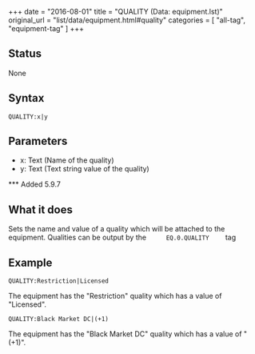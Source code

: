 +++
date = "2016-08-01"
title = "QUALITY (Data: equipment.lst)"
original_url = "list/data/equipment.html#quality"
categories = [ "all-tag", "equipment-tag" ]
+++

## Status

None

## Syntax

`QUALITY:x|y`

## Parameters

-   x: Text (Name of the quality)
-   y: Text (Text string value of the quality)



<span id="quality"></span> \*\*\* Added 5.9.7

What it does
------------

Sets the name and value of a quality which will be attached to the
equipment. Qualities can be output by the `      EQ.0.QUALITY     ` tag

Example
-------

`QUALITY:Restriction|Licensed`

The equipment has the "Restriction" quality which has a value of
"Licensed".

`QUALITY:Black Market DC|(+1)`

The equipment has the "Black Market DC" quality which has a value of
"(+1)".

